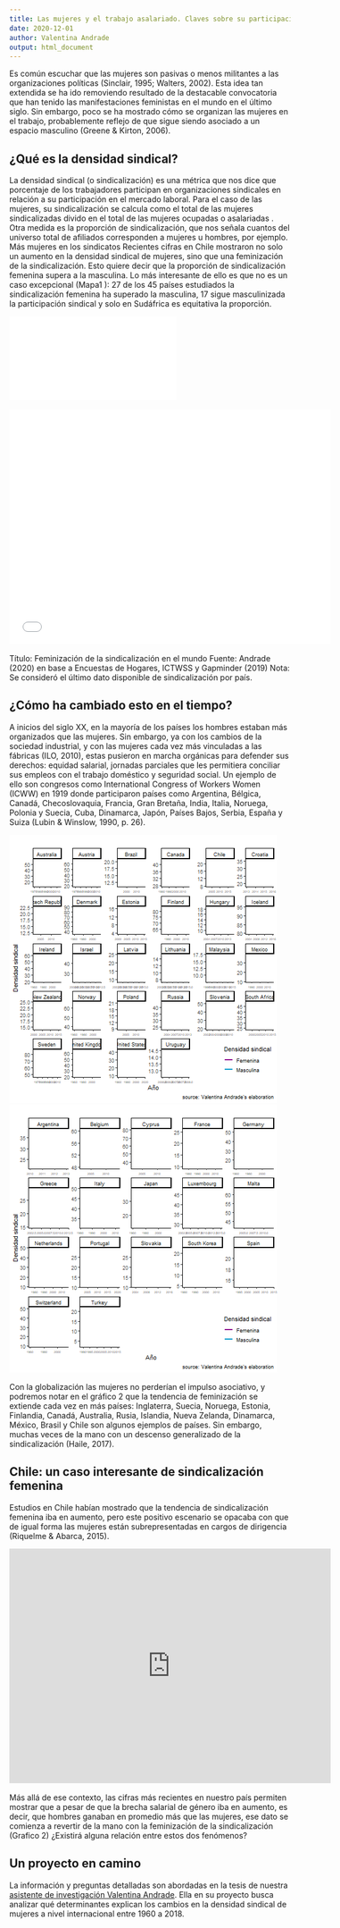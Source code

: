 ```yaml
---
title: Las mujeres y el trabajo asalariado. Claves sobre su participación sindical 
date: 2020-12-01
author: Valentina Andrade
output: html_document
---
```



<!--more-->

Es común escuchar que las mujeres son pasivas o menos militantes a las organizaciones políticas (Sinclair, 1995; Walters, 2002). Esta idea tan extendida se ha ido removiendo resultado de la destacable convocatoria que han tenido las manifestaciones feministas en el mundo en el último siglo. Sin embargo, poco se ha mostrado cómo se organizan las mujeres en el trabajo, probablemente reflejo de que sigue siendo asociado a un espacio masculino (Greene & Kirton, 2006).

## ¿Qué es la densidad sindical?

La densidad sindical (o sindicalización) es una métrica que nos dice que porcentaje de los trabajadores participan en organizaciones sindicales en relación a su participación en el mercado laboral. Para el caso de las mujeres, su sindicalización se calcula como el total de las mujeres sindicalizadas divido en el total de las mujeres ocupadas o asalariadas . Otra medida es la proporción de sindicalización, que nos señala cuantos del universo total de afiliados corresponden a mujeres u hombres, por ejemplo. 
Más mujeres en los sindicatos
Recientes cifras en Chile mostraron no solo un aumento en la densidad sindical de mujeres, sino que una feminización de la sindicalización. Esto quiere decir que la proporción de sindicalización femenina supera a la masculina. Lo más interesante de ello es que no es un caso excepcional (Mapa1 ): 27 de los 45 países estudiados la sindicalización femenina ha superado la masculina, 17 sigue masculinizada la participación sindical y solo en Sudáfrica es equitativa la proporción. 

![](map.html)

<center>
<iframe src="map" width="576" height="420" scrolling="no" frameborder="0" webkitallowfullscreen mozallowfullscreen allowfullscreen ></iframe>
</center>

Título: Feminización de la sindicalización en el mundo
Fuente: Andrade (2020) en base a Encuestas de Hogares, ICTWSS y Gapminder (2019)
Nota: Se consideró el último dato disponible de sindicalización por país.  

## ¿Cómo ha cambiado esto en el tiempo?

A inicios del siglo XX, en la mayoría de los países los hombres estaban más organizados que las mujeres. Sin embargo, ya con los cambios de la sociedad industrial, y con las mujeres cada vez más vinculadas a las fábricas (ILO, 2010), estas pusieron en marcha orgánicas para defender sus derechos: equidad salarial, jornadas parciales que les permitiera conciliar sus empleos con el trabajo doméstico y seguridad social. Un ejemplo de ello son congresos como International Congress of Workers Women (ICWW) en 1919 donde participaron países como Argentina, Bélgica, Canadá, Checoslovaquia, Francia, Gran Bretaña, India, Italia, Noruega, Polonia y Suecia, Cuba, Dinamarca, Japón, Países Bajos, Serbia, España y Suiza (Lubin & Winslow, 1990, p. 26). 

![](gif1.1.gif)
![](gif1.2.gif)

Con la globalización las mujeres no perderían el impulso asociativo, y podremos notar en el gráfico 2  que la tendencia de feminización se extiende cada vez en más países: Inglaterra, Suecia, Noruega, Estonia, Finlandia, Canadá, Australia, Rusia, Islandia, Nueva Zelanda, Dinamarca, México, Brasil y Chile son algunos ejemplos de países. Sin embargo, muchas veces de la mano con un descenso generalizado de la sindicalización (Haile, 2017).

## Chile: un caso interesante de sindicalización femenina 

Estudios en Chile habían mostrado que la tendencia de sindicalización femenina iba en aumento, pero este positivo escenario se opacaba con que de igual forma las mujeres están subrepresentadas  en cargos de dirigencia (Riquelme & Abarca, 2015). 

<center>
<iframe src="https://fabricadedatoslaborales.netlify.app/post/20-12-01-wowchemy-prize/map.html" width="576" height="420" scrolling="no" frameborder="0" webkitallowfullscreen mozallowfullscreen allowfullscreen ></iframe>
</center>

Más allá de ese contexto, las cifras más recientes en nuestro país permiten mostrar que a pesar de que la brecha salarial de género iba en aumento, es decir, que hombres ganaban en promedio más que las mujeres, ese dato se comienza a revertir de la mano con la feminización de la sindicalización (Grafico 2) ¿Existirá alguna relación entre estos dos fenómenos? 

## Un proyecto en camino
La información y preguntas detalladas son abordadas en la tesis de nuestra [asistente de investigación Valentina Andrade](https://valentinaandrade.github.io/tesis/). Ella en su proyecto busca analizar qué determinantes explican los cambios en la densidad sindical de mujeres a nivel internacional entre 1960 a 2018. 

